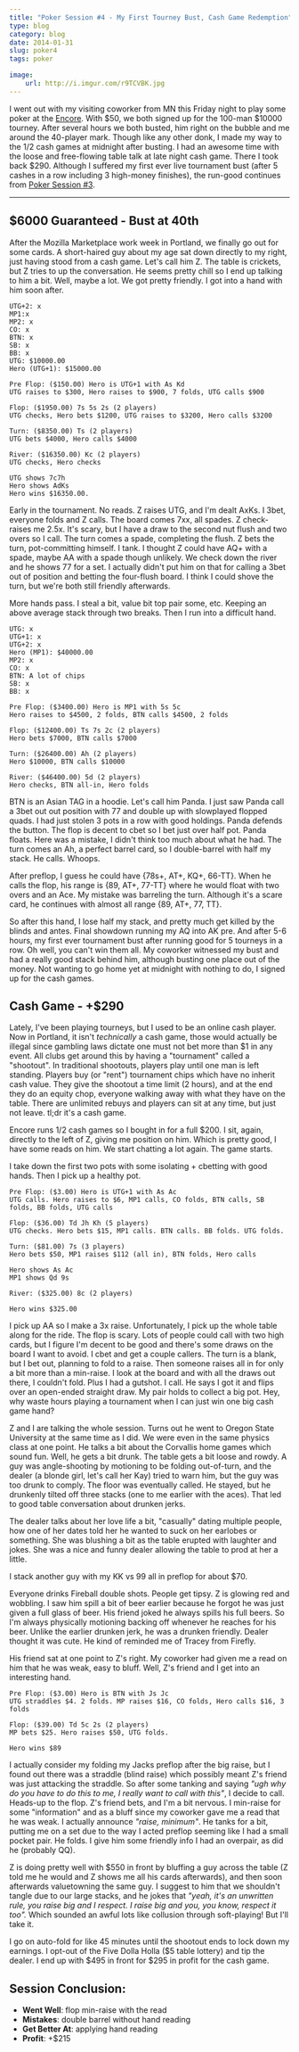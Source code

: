```yaml
---
title: "Poker Session #4 - My First Tourney Bust, Cash Game Redemption"
type: blog
category: blog
date: 2014-01-31
slug: poker4
tags: poker

image:
    url: http://i.imgur.com/r9TCVBK.jpg
---
```


I went out with my visiting coworker from MN this Friday night to play some
poker at the [Encore](http://www.encoreclub.com). With $50, we both signed up
for the 100-man $10000 tourney. After several hours we both busted, him right
on the bubble and me around the 40-player mark. Though like any other donk, I
made my way to the $1/$2 cash games at midnight after busting. I had an awesome
time with the loose and free-flowing table talk at late night cash game. There
I took back $290. Although I suffered my first ever live tournament bust (after
5 cashes in a row including 3 high-money finishes), the run-good continues from
[Poker Session #3](/blog/poker3).

---

## $6000 Guaranteed - Bust at 40th

After the Mozilla Marketplace work week in Portland, we finally go out for some
cards. A short-haired guy about my age sat down directly to my right, just
having stood from a cash game. Let's call him Z. The table is crickets, but Z
tries to up the conversation. He seems pretty chill so I end up talking to him
a bit. Well, maybe a lot. We got pretty friendly. I got into a hand with him
soon after.

    UTG+2: x
    MP1:x
    MP2: x
    CO: x
    BTN: x
    SB: x
    BB: x
    UTG: $10000.00
    Hero (UTG+1): $15000.00

    Pre Flop: ($150.00) Hero is UTG+1 with As Kd
    UTG raises to $300, Hero raises to $900, 7 folds, UTG calls $900

    Flop: ($1950.00) 7s 5s 2s (2 players)
    UTG checks, Hero bets $1200, UTG raises to $3200, Hero calls $3200

    Turn: ($8350.00) Ts (2 players)
    UTG bets $4000, Hero calls $4000

    River: ($16350.00) Kc (2 players)
    UTG checks, Hero checks

    UTG shows 7c7h
    Hero shows AdKs
    Hero wins $16350.00.

Early in the tournament. No reads. Z raises UTG, and I'm dealt AxKs. I 3bet,
everyone folds and Z calls. The board comes 7xx, all spades. Z check-raises
me 2.5x. It's scary, but I have a draw to the second nut flush and two overs so
I call. The turn comes a spade, completing the flush. Z bets the turn,
pot-committing himself. I tank. I thought Z could have AQ+ with a spade, maybe
AA with a spade though unlikely. We check down the river and he shows 77 for a
set. I actually didn't put him on that for calling a 3bet out of position and
betting the four-flush board. I think I could shove the turn, but we're both
still friendly afterwards.

More hands pass. I steal a bit, value bit top pair some, etc. Keeping an above
average stack through two breaks. Then I run into a difficult hand.

    UTG: x
    UTG+1: x
    UTG+2: x
    Hero (MP1): $40000.00
    MP2: x
    CO: x
    BTN: A lot of chips
    SB: x
    BB: x

    Pre Flop: ($3400.00) Hero is MP1 with 5s 5c
    Hero raises to $4500, 2 folds, BTN calls $4500, 2 folds

    Flop: ($12400.00) Ts 7s 2c (2 players)
    Hero bets $7000, BTN calls $7000

    Turn: ($26400.00) Ah (2 players)
    Hero $10000, BTN calls $10000

    River: ($46400.00) 5d (2 players)
    Hero checks, BTN all-in, Hero folds

BTN is an Asian TAG in a hoodie. Let's call him Panda. I just saw Panda call a
3bet out out position with 77 and double up with slowplayed flopped quads. I
had just stolen 3 pots in a row with good holdings. Panda defends the button.
The flop is decent to cbet so I bet just over half pot. Panda floats.  Here was
a mistake, I didn't think too much about what he had. The turn comes an Ah, a
perfect barrel card, so I double-barrel with half my stack. He calls. Whoops.

After preflop, I guess he could have {78s+, AT+, KQ+, 66-TT}. When he calls
the flop, his range is {89, AT+, 77-TT} where he would float with two overs
and an Ace. My mistake was barreling the turn. Although it's a scare card,
he continues with almost all range {89, AT+, 77, TT}.

So after this hand, I lose half my stack, and pretty much get killed by the
blinds and antes. Final showdown running my AQ into AK pre. And after 5-6
hours, my first ever tournament bust after running good for 5 tourneys in a
row. Oh well, you can't win them all. My coworker witnessed my bust and had a
really good stack behind him, although busting one place out of the money. Not
wanting to go home yet at midnight with nothing to do, I signed up for the cash
games.

## Cash Game - +$290

Lately, I've been playing tourneys, but I used to be an online cash player. Now
in Portland, it isn't *technically* a cash game, those would actually be illegal
since gambling laws dictate one must not bet more than $1 in any event. All
clubs get around this by having a "tournament" called a "shootout".  In
traditional shootouts, players play until one man is left standing. Players buy
(or "rent") tournament chips which have no inherit cash value. They give the
shootout a time limit (2 hours), and at the end they do an equity chop,
everyone walking away with what they have on the table. There are unlimited
rebuys and players can sit at any time, but just not leave. tl;dr it's a cash
game.

Encore runs $1/$2 cash games so I bought in for a full $200. I sit, again,
directly to the left of Z, giving me position on him. Which is pretty good, I
have some reads on him. We start chatting a lot again. The game starts.

I take down the first two pots with some isolating + cbetting with good hands.
Then I pick up a healthy pot.

    Pre Flop: ($3.00) Hero is UTG+1 with As Ac
    UTG calls. Hero raises to $6, MP1 calls, CO folds, BTN calls, SB folds, BB folds, UTG calls

    Flop: ($36.00) Td Jh Kh (5 players)
    UTG checks. Hero bets $15, MP1 calls. BTN calls. BB folds. UTG folds.

    Turn: ($81.00) 7s (3 players)
    Hero bets $50, MP1 raises $112 (all in), BTN folds, Hero calls

    Hero shows As Ac
    MP1 shows Qd 9s

    River: ($325.00) 8c (2 players)

    Hero wins $325.00

I pick up AA so I make a 3x raise. Unfortunately, I pick up the whole table
along for the ride. The flop is scary. Lots of people could call with
two high cards, but I figure I'm decent to be good and there's some draws
on the board I want to avoid. I cbet and get a couple callers. The
turn is a blank, but I bet out, planning to fold to a raise. Then someone
raises all in for only a bit more than a min-raise. I look at the board
and with all the draws out there, I couldn't fold. Plus I had a gutshot.  I
call. He says I got it and flips over an open-ended straight draw. My pair
holds to collect a big pot. Hey, why waste hours playing a tournament when I
can just win one big cash game hand?

Z and I are talking the whole session. Turns out he went to Oregon State
University at the same time as I did. We were even in the same physics class at
one point. He talks a bit about the Corvallis home games which sound fun. Well,
he gets a bit drunk. The table gets a bit loose and rowdy. A guy was angle-shooting
by motioning to be folding out-of-turn, and the dealer (a blonde girl, let's
call her Kay) tried to warn him, but the guy was too drunk to comply. The floor
was eventually called. He stayed, but he drunkenly tilted off three stacks (one
to me earlier with the aces). That led to good table conversation about drunken
jerks.

The dealer talks about her love life a bit, "casually" dating multiple people,
how one of her dates told her he wanted to suck on her earlobes or something. She
was blushing a bit as the table erupted with laughter and jokes. She was a nice
and funny dealer allowing the table to prod at her a little.

I stack another guy with my KK vs 99 all in preflop for about $70.

Everyone drinks Fireball double shots. People get tipsy. Z is glowing red and
wobbling. I saw him spill a bit of beer earlier because he forgot he was just
given a full glass of beer. His friend joked he always spills his full beers.
So I'm always physically motioning backing off whenever he reaches for his
beer. Unlike the earlier drunken jerk, he was a drunken friendly. Dealer
thought it was cute. He kind of reminded me of Tracey from Firefly.

His friend sat at one point to Z's right. My coworker had given me a read on
him that he was weak, easy to bluff. Well, Z's friend and I get into an
interesting hand.

    Pre Flop: ($3.00) Hero is BTN with Js Jc
    UTG straddles $4. 2 folds. MP raises $16, CO folds, Hero calls $16, 3 folds

    Flop: ($39.00) Td 5c 2s (2 players)
    MP bets $25. Hero raises $50, UTG folds.

    Hero wins $89

I actually consider my folding my Jacks preflop after the big raise, but I
found out there was a straddle (blind raise) which possibly meant Z's friend
was just attacking the straddle. So after some tanking and saying *"ugh why do
you have to do this to me, I really want to call with this"*, I decide to call.
Heads-up to the flop.  Z's friend bets, and I'm a bit nervous. I min-raise for
some "information" and as a bluff since my coworker gave me a read that he was
weak. I actually announce *"raise, minimum"*. He tanks for a bit, putting me on
a set due to the way I acted preflop seeming like I had a small pocket pair. He
folds. I give him some friendly info I had an overpair, as did he (probably
QQ).

Z is doing pretty well with $550 in front by bluffing a guy across the table (Z
told me he would and Z shows me all his cards afterwards), and then soon
afterwards valuetowning the same guy. I suggest to him that we shouldn't tangle
due to our large stacks, and he jokes that *"yeah, it's an unwritten rule, you
raise big and I respect. I raise big and you, you know, respect it too".* Which
sounded an awful lots like collusion through soft-playing! But I'll take it.

I go on auto-fold for like 45 minutes until the shootout ends to lock down my
earnings. I opt-out of the Five Dolla Holla ($5 table lottery) and tip the
dealer. I end up with $495 in front for $295 in profit for the cash game.

## Session Conclusion:

- **Went Well**: flop min-raise with the read
- **Mistakes**: double barrel without hand reading
- **Get Better At**: applying hand reading
- **Profit**: +$215
